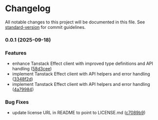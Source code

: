 # Changelog

All notable changes to this project will be documented in this file. See [standard-version](https://github.com/conventional-changelog/standard-version) for commit guidelines.

### 0.0.1 (2025-09-18)

### Features

- enhance Tanstack Effect client with improved type definitions and API handling ([58d3cee](https://github.com/mguleryuz/tanstack-effect/commit/58d3ceef91f2051fc7bd8080a4e96b6df81ba6b5))
- implement Tanstack Effect client with API helpers and error handling ([3348f2d](https://github.com/mguleryuz/tanstack-effect/commit/3348f2d6a1ebe89ccedbefcc560edcaa98adb475))
- implement Tanstack Effect client with API helpers and error handling ([4a79984](https://github.com/mguleryuz/tanstack-effect/commit/4a799844f40ec0e4d5a0b8c683346585a49b8284))

### Bug Fixes

- update license URL in README to point to LICENSE.md ([c7089b9](https://github.com/mguleryuz/tanstack-effect/commit/c7089b966c3f8c24bdb38b8009209a16be0ff788))
